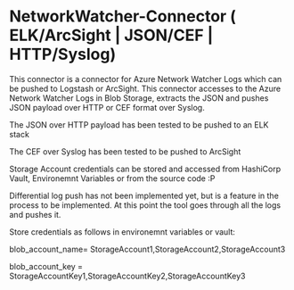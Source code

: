 # NetworkWatcher-Connector ( ELK/ArcSight | JSON/CEF | HTTP/Syslog)

This connector is a connector for Azure Network Watcher Logs which can be pushed to Logstash or ArcSight. This connector accesses to the Azure Network Watcher Logs in Blob Storage, extracts the JSON and pushes JSON payload over HTTP or CEF format over Syslog.

The JSON over HTTP payload has been tested to be pushed to an ELK stack

The CEF over Syslog has been tested to be pushed to ArcSight

Storage Account credentials can be stored and accessed from HashiCorp Vault, Environemnt Variables or from the source code :P

Differential log push has not been implemented yet, but is a feature in the process to be implemented. At this point the tool goes through all the logs and pushes it.

Store credentials as follows in environemnt variables or vault:

blob_account_name= StorageAccount1,StorageAccount2,StorageAccount3

blob_account_key = StorageAccountKey1,StorageAccountKey2,StorageAccountKey3
